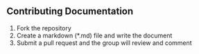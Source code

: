 ## Contributing Documentation
1. Fork the repository
2. Create a markdown (\*.md) file and write the document
3. Submit a pull request and the group will review and comment
